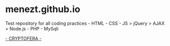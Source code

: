 # menezt.github.io

<p>
  Test repository for all coding practices
  - HTML
  - CSS
  - JS > jQuery > AJAX > Node.js
  - PHP
  - MySqli
</p>

<a href="https://cryptofera.com">- CRYPTOFERA - </a>

